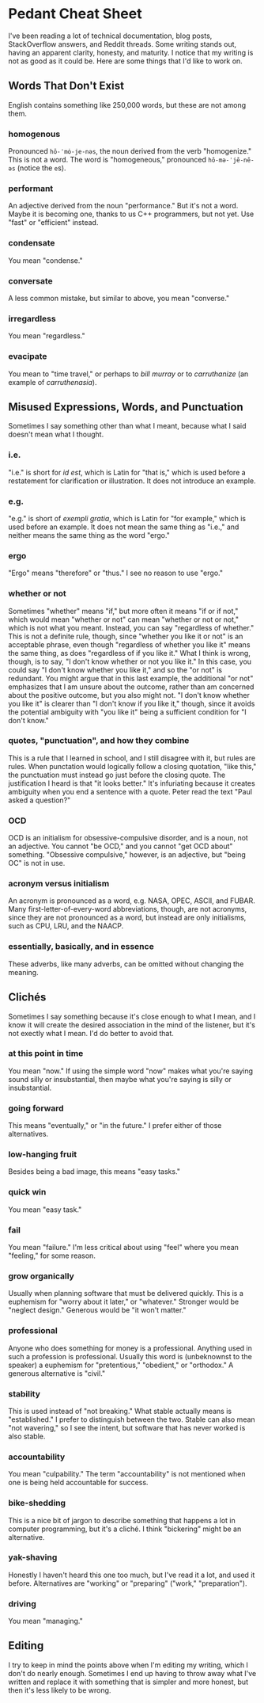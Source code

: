 Pedant Cheat Sheet
==================
I've been reading a lot of technical documentation, blog posts, StackOverflow
answers, and Reddit threads.  Some writing stands out, having an apparent
clarity, honesty, and maturity.  I notice that my writing is not as good as it
could be.  Here are some things that I'd like to work on.

Words That Don't Exist
----------------------
English contains something like 250,000 words, but these are not among them.

### homogenous
Pronounced `hō-ˈmȯ-je-nəs`, the noun derived from the verb "homogenize."  This
is not a word.  The word is "homogeneous," pronounced `hō-mə-ˈjē-nē-əs` (notice
the `e`s).

### performant
An adjective derived from the noun "performance."  But it's not a word.  Maybe
it is becoming one, thanks to us C++ programmers, but not yet.  Use "fast" or
"efficient" instead.

### condensate
You mean "condense."

### conversate
A less common mistake, but similar to above, you mean "converse."

### irregardless
You mean "regardless."

### evacipate
You mean to "time travel," or perhaps to _bill murray_ or to _carruthanize_ (an
example of _carruthenasia_).

Misused Expressions, Words, and Punctuation
-------------------------------------------
Sometimes I say something other than what I meant, because what I said doesn't
mean what I thought.

### i.e.
"i.e." is short for _id est_, which is Latin for "that is," which is used
before a restatement for clarification or illustration.  It does not introduce
an example.

### e.g.
"e.g." is short of _exempli gratia_, which is Latin for "for example," which is
used before an example.  It does not mean the same thing as "i.e.," and neither
means the same thing as the word "ergo."

### ergo
"Ergo" means "therefore" or "thus."  I see no reason to use "ergo."

### whether or not
Sometimes "whether" means "if," but more often it means "if or if not," which
would mean "whether or not" can mean "whether or not or not," which is not what
you meant.  Instead, you can say "regardless of whether."  This is not a
definite rule, though, since "whether you like it or not" is an acceptable
phrase, even though "regardless of whether you like it" means the same thing,
as does "regardless of if you like it."  What I think is wrong, though, is to
say, "I don't know whether or not you like it."  In this case, you could say
"I don't know whether you like it," and so the "or not" is redundant.  You
might argue that in this last example, the additional "or not" emphasizes that
I am unsure about the outcome, rather than am concerned about the positive
outcome, but you also might not.  "I don't know whether you like it" is clearer
than "I don't know if you like it," though, since it avoids the potential
ambiguity with "you like it" being a sufficient condition for "I don't know."

### quotes, "punctuation", and how they combine
This is a rule that I learned in school, and I still disagree with it, but
rules are rules.  When punctation would logically follow a closing quotation,
"like this," the punctuation must instead go just before the closing quote.
The justification I heard is that "it looks better."  It's infuriating because
it creates ambiguity when you end a sentence with a quote.  Peter read the text
"Paul asked a question?"

### OCD
OCD is an initialism for obsessive-compulsive disorder, and is a noun, not an
adjective.  You cannot "be OCD," and you cannot "get OCD about" something.
"Obsessive compulsive," however, is an adjective, but "being OC" is not in use.

### acronym versus initialism
An acronym is pronounced as a word, e.g. NASA, OPEC, ASCII, and FUBAR.  Many
first-letter-of-every-word abbreviations, though, are not acronyms, since they
are not pronounced as a word, but instead are only initialisms, such as CPU,
LRU, and the NAACP.

### essentially, basically, and in essence
These adverbs, like many adverbs, can be omitted without changing the meaning.

Clichés
-------
Sometimes I say something because it's close enough to what I mean, and I know
it will create the desired association in the mind of the listener, but it's
not exectly what I mean.  I'd do better to avoid that.

### at this point in time
You mean "now."  If using the simple word "now" makes what you're saying sound
silly or insubstantial, then maybe what you're saying is silly or
insubstantial.

### going forward
This means "eventually," or "in the future."  I prefer either of those
alternatives.

### low-hanging fruit
Besides being a bad image, this means "easy tasks."

### quick win
You mean "easy task."

### fail
You mean "failure."  I'm less critical about using "feel" where you mean
"feeling," for some reason.

### grow organically
Usually when planning software that must be delivered quickly.  This is a
euphemism for "worry about it later," or "whatever."  Stronger would be
"neglect design."  Generous would be "it won't matter."

### professional
Anyone who does something for money is a professional.  Anything used in such
a profession is professional.  Usually this word is (unbeknownst to the
speaker) a euphemism for "pretentious," "obedient," or "orthodox."  A generous
alternative is "civil."

### stability
This is used instead of "not breaking."  What stable actually means is
"established."  I prefer to distinguish between the two.  Stable can also mean
"not wavering," so I see the intent, but software that has never worked is also
stable.

### accountability
You mean "culpability."  The term "accountability" is not mentioned when one is
being held accountable for success.

### bike-shedding
This is a nice bit of jargon to describe something that happens a lot in
computer programming, but it's a cliché.  I think "bickering" might be an
alternative.

### yak-shaving
Honestly I haven't heard this one too much, but I've read it a lot, and used it
before.  Alternatives are "working" or "preparing" ("work," "preparation").

### driving
You mean "managing."

Editing
-------
I try to keep in mind the points above when I'm editing my writing, which I
don't do nearly enough.  Sometimes I end up having to throw away what I've
written and replace it with something that is simpler and more honest, but then
it's less likely to be wrong.
